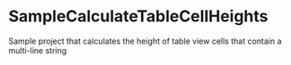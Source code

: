 SampleCalculateTableCellHeights
===============================

Sample project that calculates the height of table view cells that contain a multi-line string
